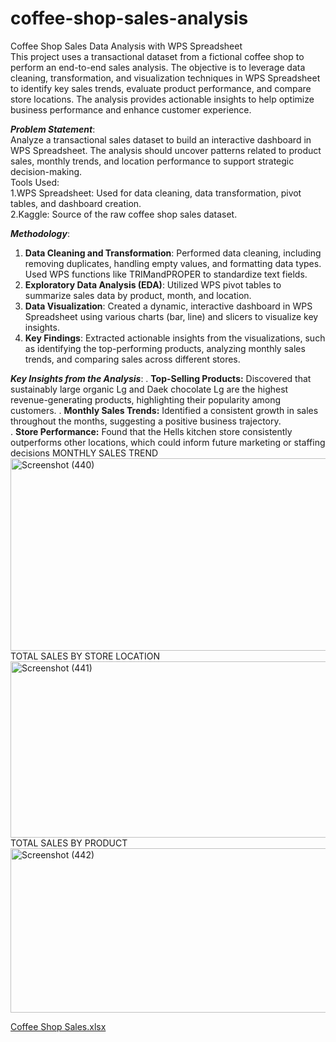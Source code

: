 
# coffee-shop-sales-analysis
Coffee Shop Sales Data Analysis with WPS Spreadsheet                                                                                                                                           
This project uses a transactional dataset from a fictional coffee shop to perform an end-to-end sales analysis. The objective is to leverage data cleaning, transformation, and visualization techniques in WPS Spreadsheet to identify key sales trends, evaluate product performance, and compare store locations. The analysis provides actionable insights to help optimize business performance and enhance customer experience.

***Problem Statement***:                                                                                                                                                                            
Analyze a transactional sales dataset to build an interactive dashboard in WPS Spreadsheet. The analysis should uncover patterns related to product sales, monthly trends, and location performance to support strategic decision-making.                                                                                                                                                
Tools Used:                                                                                                                                                                                          
1.WPS Spreadsheet: Used for data cleaning, data transformation, pivot tables, and dashboard creation.                                                                                                  
2.Kaggle: Source of the raw coffee shop sales dataset. 

***Methodology***:                                                                                                                                                                           
1. **Data Cleaning and Transformation**: Performed data cleaning, including removing duplicates, handling empty values, and formatting data types. Used WPS functions like TRIMandPROPER to standardize text fields.                                                                                                                                                                            
2. **Exploratory Data Analysis (EDA)**: Utilized WPS pivot tables to summarize sales data by product, month, and location.                                                                     
3. **Data Visualization**: Created a dynamic, interactive dashboard in WPS Spreadsheet using various charts (bar, line) and slicers to visualize key insights.                                        
4. **Key Findings**: Extracted actionable insights from the visualizations, such as identifying the top-performing products, analyzing monthly sales trends, and comparing sales across different stores.

***Key Insights from the Analysis***:
. **Top-Selling Products:** Discovered that sustainably large organic Lg  and Daek chocolate Lg are the highest revenue-generating products, highlighting their popularity among customers. 
. **Monthly Sales Trends:** Identified a consistent growth in sales throughout the months, suggesting a positive business trajectory.                                                              
. **Store Performance:** Found that the Hells kitchen store consistently outperforms other locations, which could inform future marketing or staffing decisions                                                                                                                                                                                             MONTHLY SALES TREND
<img width="1366" height="308" alt="Screenshot (440)" src="https://github.com/user-attachments/assets/7c3b585c-1c6f-460a-b375-095ec670033f" />
        TOTAL SALES BY STORE LOCATION                                                                                                                                                     <img width="1214" height="282" alt="Screenshot (441)" src="https://github.com/user-attachments/assets/c5a65a33-a9df-4fd4-b5e5-dccc25348200" />                                                    TOTAL SALES BY PRODUCT                                                                                                                                                             <img width="1181" height="263" alt="Screenshot (442)" src="https://github.com/user-attachments/assets/8abc945b-e0a8-467d-a864-7a0cb30f4763" />


[Coffee Shop Sales.xlsx](https://github.com/user-attachments/files/23089944/Coffee.Shop.Sales.xlsx)
